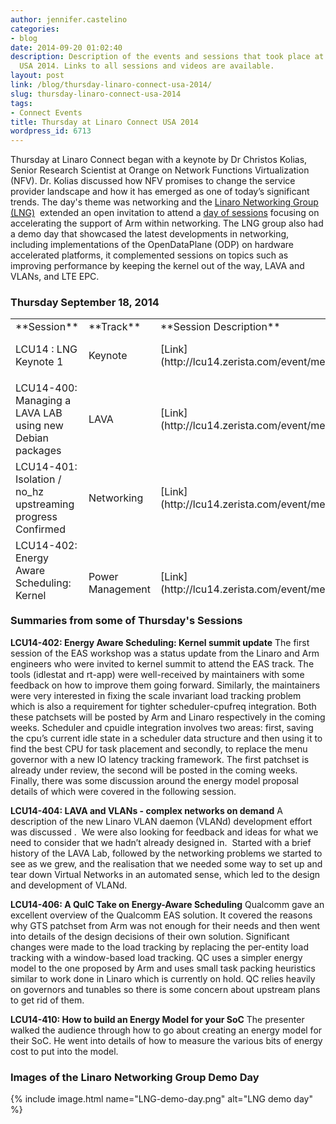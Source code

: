 ```yaml
---
author: jennifer.castelino
categories:
- blog
date: 2014-09-20 01:02:40
description: Description of the events and sessions that took place at Linaro Connect
  USA 2014. Links to all sessions and videos are available.
layout: post
link: /blog/thursday-linaro-connect-usa-2014/
slug: thursday-linaro-connect-usa-2014
tags:
- Connect Events
title: Thursday at Linaro Connect USA 2014
wordpress_id: 6713
---
```


Thursday at Linaro Connect began with a keynote by Dr Christos Kolias, Senior Research Scientist at Orange on Network Functions Virtualization (NFV). Dr. Kolias discussed how NFV promises to change the service provider landscape and how it has emerged as one of today’s significant trends. The day's theme was networking and the [Linaro Networking Group (LNG)](https://wiki.linaro.org/LNG)  extended an open invitation to attend a [day of sessions](https://connect.linaro.org/lcu14/) focusing on accelerating the support of Arm within networking. The LNG group also had a demo day that showcased the latest developments in networking, including implementations of the OpenDataPlane (ODP) on hardware accelerated platforms, it complemented sessions on topics such as improving performance by keeping the kernel out of the way, LAVA and VLANs, and LTE EPC.


### **Thursday September 18, 2014**


<table width="1008" style="height: 450px;" >
<tbody >
<tr >

<td width="35%" markdown="1">
**Session**
</td>

<td width="13%" markdown="1">
**Track**
</td>

<td width="13%" markdown="1">
**Session Description**
</td>

<td width="13%" markdown="1">
**YouTube Video**
</td>

<td width="13%" markdown="1">
**Presentation**
</td>

<td width="13%" markdown="1">
**Video (Linaro Server)**
</td>
</tr>
<tr >

<td markdown="1">
LCU14 : LNG Keynote 1
</td>

<td markdown="1">
Keynote
</td>

<td markdown="1">
[Link](http://lcu14.zerista.com/event/member/137765)
</td>

<td markdown="1">
[Video](https://www.youtube.com/watch?v=tFDnj_342n4&list=UUIVqQKxCyQLJS6xvSmfndLA)
</td>

<td markdown="1">
[Presentation](https://www.slideshare.net/linaroorg/nfv-linaro-conference-sep2014kolias)
</td>

<td markdown="1">
[Link](http://people.linaro.org/linaro-connect/lcu14/videos/09-18-Thursday/LCU14%20-%20LNG%20Keynote%201.mp4)
</td>
</tr>
<tr >

<td markdown="1">

</td>

<td markdown="1">

</td>

<td markdown="1">

</td>

<td markdown="1">

</td>

<td markdown="1">

</td>

<td markdown="1">

</td>
</tr>
<tr >

<td markdown="1">
LCU14-400: Managing a LAVA LAB using new Debian packages
</td>

<td markdown="1">
LAVA
</td>

<td markdown="1">
[Link](http://lcu14.zerista.com/event/member/137767)
</td>

<td markdown="1">
[Video](https://www.youtube.com/watch?v=FzyMPZda9KM&list=UUIVqQKxCyQLJS6xvSmfndLA)
</td>

<td markdown="1">
[Presentation](http://www.slideshare.net/linaroorg/lcu14-400-managing-a-lava-lab-using-new-debian-packages)
</td>

<td markdown="1">
[Link](http://people.linaro.org/linaro-connect/lcu14/videos/09-18-Thursday/LCU14-400-%20Managing%20a%20LAVA%20LAB%20using%20new%20Debian%20packages.mp4)
</td>
</tr>
<tr >

<td markdown="1">
LCU14-401: Isolation / no_hz upstreaming progress Confirmed
</td>

<td markdown="1">
Networking
</td>

<td markdown="1">
[Link](http://lcu14.zerista.com/event/member/137768)
</td>

<td markdown="1">
[Video](https://www.youtube.com/watch?v=j55hcmdP2Ok&list=UUIVqQKxCyQLJS6xvSmfndLA)
</td>

<td markdown="1">
[Presentation](http://www.slideshare.net/linaroorg/lcu14-401-isolation-no-hz-upstreaming-progress)
</td>

<td markdown="1">
[Link](http://people.linaro.org/linaro-connect/lcu14/videos/09-18-Thursday/LCU14-401-%20Isolation%20-%20no_hz%20upstreaming%20progress%20Confirmed.mp4)
</td>
</tr>
<tr >

<td markdown="1">
LCU14-402: Energy Aware Scheduling: Kernel summit update
</td>

<td markdown="1">
Power Management
</td>

<td markdown="1">
[Link](http://lcu14.zerista.com/event/member/137769)
</td>

<td markdown="1">
[Video](https://www.youtube.com/watch?v=UhmfeCqQrxU&list=UUIVqQKxCyQLJS6xvSmfndLA)
</td>

<td markdown="1">
[ Presentation](http://www.slideshare.net/linaroorg/lcu14-402-kernel-summitupdatefinal-39262924)
</td>

<td markdown="1">
[Link](http://people.linaro.org/linaro-connect/lcu14/videos/09-18-Thursday/LCU14-402-%20Energy%20Aware%20Scheduling-%20Kernel%20summit%20update.mp4)
</td>
</tr>
<tr >

<td markdown="1">

</td>

<td markdown="1">

</td>

<td markdown="1">

</td>

<td markdown="1">

</td>

<td markdown="1">

</td>

<td markdown="1">

</td>
</tr>
<tr >

<td markdown="1">
LCU14-404: LAVA and VLANs – complex networks on demand
</td>

<td markdown="1">
Networking
</td>

<td markdown="1">
[Link](http://lcu14.zerista.com/event/member/137772)
</td>

<td markdown="1">
[Video](https://www.youtube.com/watch?v=Qb_NwuDFAyA&list=UUIVqQKxCyQLJS6xvSmfndLA)
</td>

<td markdown="1">
[Presentation](http://www.slideshare.net/linaroorg/lcu14-404-lava-vlans-complex-networks-on-demand)
</td>

<td markdown="1">
[Link](http://people.linaro.org/linaro-connect/lcu14/videos/09-18-Thursday/LCU14-404-%20LAVA%20and%20VLANs%20-%20complex%20networks%20on%20demand.mp4)
</td>
</tr>
<tr >

<td markdown="1">
LCU14-405: Linaro EMACS users BOF
</td>

<td markdown="1">
N/A
</td>

<td markdown="1">
[Link](http://lcu14.zerista.com/event/member/137773)
</td>

<td markdown="1">
[Video](https://www.youtube.com/watch?v=e7ryNq70wQU&list=UUIVqQKxCyQLJS6xvSmfndLA)
</td>

<td markdown="1">
Not available
</td>

<td markdown="1">
[Link](http://people.linaro.org/linaro-connect/lcu14/videos/09-18-Thursday/LCU14-405-%20EMACS%20users%20BoFs.mp4)
</td>
</tr>
<tr >

<td markdown="1">
LCU14-406: A QuIC Take on Energy-Aware Scheduling
</td>

<td markdown="1">
Power Management
</td>

<td markdown="1">
[Link](http://lcu14.zerista.com/event/member/137774)
</td>

<td markdown="1">
[Video](https://www.youtube.com/watch?v=2xb0vOV-E6E&list=UUIVqQKxCyQLJS6xvSmfndLA)
</td>

<td markdown="1">
P[resentation](http://www.slideshare.net/linaroorg/lcu14-406-a-quick-take-on-energyaware-scheduling)
</td>

<td markdown="1">
[Link](http://people.linaro.org/linaro-connect/lcu14/videos/09-18-Thursday/LCU14-406-%20A%20QuIC%20Take%20on%20Energy-Aware%20Scheduling.mp4)
</td>
</tr>
<tr >

<td markdown="1">

</td>

<td markdown="1">

</td>

<td markdown="1">

</td>

<td markdown="1">

</td>

<td markdown="1">

</td>

<td markdown="1">

</td>
</tr>
<tr >

<td markdown="1">
LCU14-409: BoF – Kernel Testing Made Easy
</td>

<td markdown="1">
Automation & Validation
</td>

<td markdown="1">
[Link](http://lcu14.zerista.com/event/member/137777)
</td>

<td markdown="1">
[Video](https://www.youtube.com/watch?v=Om7V8NEaC3k&list=UUIVqQKxCyQLJS6xvSmfndLA)
</td>

<td markdown="1">
Not available
</td>

<td markdown="1">
[Link](http://people.linaro.org/linaro-connect/lcu14/videos/09-18-Thursday/LCU14-409-%20BoF%20-%20Kernel%20Testing%20Made%20Easy.mp4)
</td>
</tr>
<tr >

<td markdown="1">
LCU14-410: How to build an Energy Model for your SoC
</td>

<td markdown="1">
Power Management
</td>

<td markdown="1">
[Link](http://lcu14.zerista.com/event/member/137778)
</td>

<td markdown="1">
[Video](https://www.youtube.com/watch?v=JfZt8W3NVgk&list=UUIVqQKxCyQLJS6xvSmfndLA)
</td>

<td markdown="1">
[Presentation](http://www.slideshare.net/linaroorg/lcu14-410-how-tobuildanenergymodelforyoursoc)
</td>

<td markdown="1">
[Link](http://people.linaro.org/linaro-connect/lcu14/videos/09-18-Thursday/LCU14-410-%20How%20to%20build%20an%20Energy%20Model%20for%20your%20SoC.mp4)
</td>
</tr>
<tr >

<td markdown="1">
 LCU14-411: From zero to booting nanodroid with 64bit support
</td>

<td markdown="1">
 Android
</td>

<td markdown="1">
 [Link](http://lcu14.zerista.com/event/member/137779)
</td>

<td markdown="1">
[ Video](https://www.youtube.com/watch?v=saqxLIgrJhg&list=UUIVqQKxCyQLJS6xvSmfndLA)
</td>

<td markdown="1">
 Not available
</td>

<td markdown="1">
 [Link](http://people.linaro.org/linaro-connect/lcu14/videos/09-18-Thursday/LCU14-411-%20From%20zero%20to%20booting%20nandroid%20with%2064bit%20support.mp4)
</td>
</tr>
</tbody>
</table>


### Summaries from some of Thursday's Sessions


**LCU14-402: Energy Aware Scheduling: Kernel summit update** The first session of the EAS workshop was a status update from the Linaro and Arm engineers who were invited to kernel summit to attend the EAS track. The tools (idlestat and rt-app) were well-received by maintainers with some feedback on how to improve them going forward. Similarly, the maintainers were very interested in fixing the scale invariant load tracking problem which is also a requirement for tighter scheduler-cpufreq integration. Both these patchsets will be posted by Arm and Linaro respectively in the coming weeks. Scheduler and cpuidle integration involves two areas: first, saving the cpu’s current idle state in a scheduler data structure and then using it to find the best CPU for task placement and secondly, to replace the menu governor with a new IO latency tracking framework. The first patchset is already under review, the second will be posted in the coming weeks. Finally, there was some discussion around the energy model proposal details of which were covered in the following session.

**LCU14-404: LAVA and VLANs - complex networks on demand** A description of the new Linaro VLAN daemon (VLANd) development effort was discussed .  We were also looking for feedback and ideas for what we need to consider that we hadn’t already designed in.  Started with a brief history of the LAVA Lab, followed by the networking problems we started to see as we grew, and the realisation that we needed some way to set up and tear down Virtual Networks in an automated sense, which led to the design and development of VLANd.

**LCU14-406: A QuIC Take on Energy-Aware Scheduling** Qualcomm gave an excellent overview of the Qualcomm EAS solution. It covered the reasons why GTS patchset from Arm was not enough for their needs and then went into details of the design decisions of their own solution. Significant changes were made to the load tracking by replacing the per-entity load tracking with a window-based load tracking. QC uses a simpler energy model to the one proposed by Arm and uses small task packing heuristics similar to work done in Linaro which is currently on hold. QC relies heavily on governors and tunables so there is some concern about upstream plans to get rid of them.

**LCU14-410: How to build an Energy Model for your SoC** The presenter walked the audience through how to go about creating an energy model for their SoC. He went into details of how to measure the various bits of energy cost to put into the model.


### **Images of the Linaro Networking Group Demo Day**

{% include image.html name="LNG-demo-day.png" alt="LNG demo day" %}